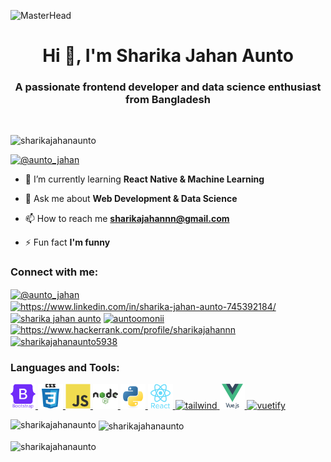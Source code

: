 ![MasterHead](https://camo.githubusercontent.com/59fc60c71a5bfaf918be50fa4029810272f7da7aff16df440d0f971bdbb5f6ce/68747470733a2f2f7777772e6469676974616c736f6c7574696f6e73657276696365732e636f6d2f696d672f73657276696365732f776562253230646576656c6f706d656e742e676966)

<h1 align="center">Hi 👋, I'm Sharika Jahan Aunto</h1>
<h3 align="center">A passionate frontend developer and data science enthusiast from Bangladesh</h3>
<img align-"right" alt-"Coding" width-"480" src-"https://giffiles.alphacoders.com/171/171313.gif">
<p align="left"> <img src="https://komarev.com/ghpvc/?username=sharikajahanaunto&label=Profile%20views&color=0e75b6&style=flat" alt="sharikajahanaunto" /> </p>

<p align="left"> <a href="https://twitter.com/@aunto_jahan" target="blank"><img src="https://img.shields.io/twitter/follow/@aunto_jahan?logo=twitter&style=for-the-badge" alt="@aunto_jahan" /></a> </p>

- 🌱 I’m currently learning **React Native & Machine Learning**

- 💬 Ask me about **Web Development & Data Science**

- 📫 How to reach me **sharikajahannn@gmail.com**

- ⚡ Fun fact **I'm funny**

<h3 align="left">Connect with me:</h3>
<p align="left">
<a href="https://twitter.com/@aunto_jahan" target="blank"><img align="center" src="https://raw.githubusercontent.com/rahuldkjain/github-profile-readme-generator/master/src/images/icons/Social/twitter.svg" alt="@aunto_jahan" height="30" width="40" /></a>
<a href="https://linkedin.com/in/https://www.linkedin.com/in/sharika-jahan-aunto-745392184/" target="blank"><img align="center" src="https://raw.githubusercontent.com/rahuldkjain/github-profile-readme-generator/master/src/images/icons/Social/linked-in-alt.svg" alt="https://www.linkedin.com/in/sharika-jahan-aunto-745392184/" height="30" width="40" /></a>
<a href="https://fb.com/sharika jahan aunto" target="blank"><img align="center" src="https://raw.githubusercontent.com/rahuldkjain/github-profile-readme-generator/master/src/images/icons/Social/facebook.svg" alt="sharika jahan aunto" height="30" width="40" /></a>
<a href="https://instagram.com/auntoomonii" target="blank"><img align="center" src="https://raw.githubusercontent.com/rahuldkjain/github-profile-readme-generator/master/src/images/icons/Social/instagram.svg" alt="auntoomonii" height="30" width="40" /></a>
<a href="https://www.hackerrank.com/https://www.hackerrank.com/profile/sharikajahannn" target="blank"><img align="center" src="https://raw.githubusercontent.com/rahuldkjain/github-profile-readme-generator/master/src/images/icons/Social/hackerrank.svg" alt="https://www.hackerrank.com/profile/sharikajahannn" height="30" width="40" /></a>
<a href="https://discord.gg/sharikajahanaunto5938" target="blank"><img align="center" src="https://raw.githubusercontent.com/rahuldkjain/github-profile-readme-generator/master/src/images/icons/Social/discord.svg" alt="sharikajahanaunto5938" height="30" width="40" /></a>
</p>

<h3 align="left">Languages and Tools:</h3>
<p align="left"> <a href="https://getbootstrap.com" target="_blank" rel="noreferrer"> <img src="https://raw.githubusercontent.com/devicons/devicon/master/icons/bootstrap/bootstrap-plain-wordmark.svg" alt="bootstrap" width="40" height="40"/> </a> <a href="https://www.w3schools.com/css/" target="_blank" rel="noreferrer"> <img src="https://raw.githubusercontent.com/devicons/devicon/master/icons/css3/css3-original-wordmark.svg" alt="css3" width="40" height="40"/> </a> <a href="https://developer.mozilla.org/en-US/docs/Web/JavaScript" target="_blank" rel="noreferrer"> <img src="https://raw.githubusercontent.com/devicons/devicon/master/icons/javascript/javascript-original.svg" alt="javascript" width="40" height="40"/> </a> <a href="https://nodejs.org" target="_blank" rel="noreferrer"> <img src="https://raw.githubusercontent.com/devicons/devicon/master/icons/nodejs/nodejs-original-wordmark.svg" alt="nodejs" width="40" height="40"/> </a> <a href="https://www.python.org" target="_blank" rel="noreferrer"> <img src="https://raw.githubusercontent.com/devicons/devicon/master/icons/python/python-original.svg" alt="python" width="40" height="40"/> </a> <a href="https://reactjs.org/" target="_blank" rel="noreferrer"> <img src="https://raw.githubusercontent.com/devicons/devicon/master/icons/react/react-original-wordmark.svg" alt="react" width="40" height="40"/> </a> <a href="https://tailwindcss.com/" target="_blank" rel="noreferrer"> <img src="https://www.vectorlogo.zone/logos/tailwindcss/tailwindcss-icon.svg" alt="tailwind" width="40" height="40"/> </a> <a href="https://vuejs.org/" target="_blank" rel="noreferrer"> <img src="https://raw.githubusercontent.com/devicons/devicon/master/icons/vuejs/vuejs-original-wordmark.svg" alt="vuejs" width="40" height="40"/> </a> <a href="https://vuetifyjs.com/en/" target="_blank" rel="noreferrer"> <img src="https://bestofjs.org/logos/vuetify.svg" alt="vuetify" width="40" height="40"/> </a> </p>

<p><img align="left" src="https://github-readme-stats.vercel.app/api/top-langs?username=sharikajahanaunto&show_icons=true&locale=en&layout=compact" alt="sharikajahanaunto" /></p>

<p>&nbsp;<img align="center" src="https://github-readme-stats.vercel.app/api?username=sharikajahanaunto&show_icons=true&locale=en" alt="sharikajahanaunto" /></p>

<p><img align="center" src="https://github-readme-streak-stats.herokuapp.com/?user=sharikajahanaunto&" alt="sharikajahanaunto" /></p>
